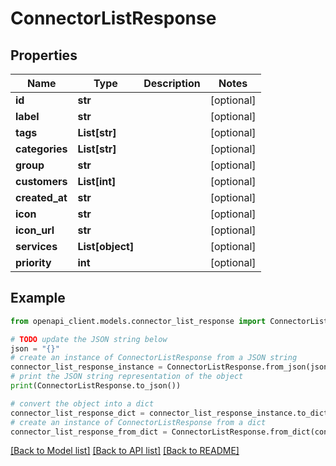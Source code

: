 # ConnectorListResponse


## Properties

Name | Type | Description | Notes
------------ | ------------- | ------------- | -------------
**id** | **str** |  | [optional] 
**label** | **str** |  | [optional] 
**tags** | **List[str]** |  | [optional] 
**categories** | **List[str]** |  | [optional] 
**group** | **str** |  | [optional] 
**customers** | **List[int]** |  | [optional] 
**created_at** | **str** |  | [optional] 
**icon** | **str** |  | [optional] 
**icon_url** | **str** |  | [optional] 
**services** | **List[object]** |  | [optional] 
**priority** | **int** |  | [optional] 

## Example

```python
from openapi_client.models.connector_list_response import ConnectorListResponse

# TODO update the JSON string below
json = "{}"
# create an instance of ConnectorListResponse from a JSON string
connector_list_response_instance = ConnectorListResponse.from_json(json)
# print the JSON string representation of the object
print(ConnectorListResponse.to_json())

# convert the object into a dict
connector_list_response_dict = connector_list_response_instance.to_dict()
# create an instance of ConnectorListResponse from a dict
connector_list_response_from_dict = ConnectorListResponse.from_dict(connector_list_response_dict)
```
[[Back to Model list]](../README.md#documentation-for-models) [[Back to API list]](../README.md#documentation-for-api-endpoints) [[Back to README]](../README.md)



